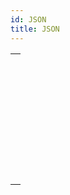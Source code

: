 ```yaml
---
id: JSON
title: JSON
---
```

||
|---|
|[<!-- INCLUDE #_command_.JSON Parse.Syntax -->](../../commands-legacy/json-parse.md)<br/><!-- INCLUDE #_command_.JSON Parse.Summary -->|
|[<!-- INCLUDE #_command_.JSON PARSE ARRAY.Syntax -->](../../commands-legacy/json-parse-array.md)<br/><!-- INCLUDE #_command_.JSON PARSE ARRAY.Summary -->|
|[<!-- INCLUDE #_command_.JSON Resolve pointers.Syntax -->](../../commands-legacy/json-resolve-pointers.md)<br/><!-- INCLUDE #_command_.JSON Resolve pointers.Summary -->|
|[<!-- INCLUDE #_command_.JSON Stringify.Syntax -->](../../commands-legacy/json-stringify.md)<br/><!-- INCLUDE #_command_.JSON Stringify.Summary -->|
|[<!-- INCLUDE #_command_.JSON Stringify array.Syntax -->](../../commands-legacy/json-stringify-array.md)<br/><!-- INCLUDE #_command_.JSON Stringify array.Summary -->|
|[<!-- INCLUDE #_command_.JSON TO SELECTION.Syntax -->](../../commands-legacy/json-to-selection.md)<br/><!-- INCLUDE #_command_.JSON TO SELECTION.Summary -->|
|[<!-- INCLUDE #_command_.JSON Validate.Syntax -->](../../commands-legacy/json-validate.md)<br/><!-- INCLUDE #_command_.JSON Validate.Summary -->|
|[<!-- INCLUDE #_command_.Selection to JSON.Syntax -->](../../commands-legacy/selection-to-json.md)<br/><!-- INCLUDE #_command_.Selection to JSON.Summary -->|
